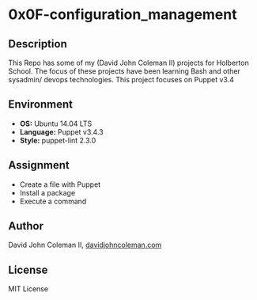 # 0x0F-configuration_management

## Description

This Repo has some of my (David John Coleman II) projects for Holberton School.
The focus of these projects have been learning Bash and other sysadmin/ devops
technologies.  This project focuses on Puppet v3.4

## Environment

* __OS:__ Ubuntu 14.04 LTS
* __Language:__ Puppet v3.4.3
* __Style:__ puppet-lint 2.3.0

## Assignment

* Create a file with Puppet
* Install a package
* Execute a command

## Author

David John Coleman II, [davidjohncoleman.com](http://www.davidjohncoleman.com/)

## License

MIT License

